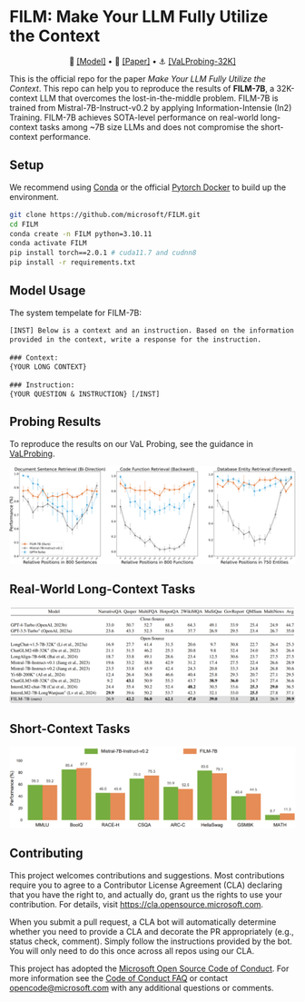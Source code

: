 # FILM: Make Your LLM Fully Utilize the Context

<p align="center">
   🤗 <a href="https://huggingface.co/In2Training/FILM-7B" target="_blank">[Model]</a> • 📃 <a href="https://arxiv.org/abs/xxx" target="_blank">[Paper]</a> • ⚓ <a href="https://huggingface.co/datasets/In2Training/VaLProbing-32K" target="_blank">[VaLProbing-32K]</a>
</p>

This is the official repo for the paper *Make Your LLM Fully Utilize the Context*.
This repo can help you to reproduce the results of **FILM-7B**, a 32K-context LLM that overcomes the lost-in-the-middle problem.
FILM-7B is trained from Mistral-7B-Instruct-v0.2 by applying Information-Intensie (In2) Training.
FILM-7B achieves SOTA-level performance on real-world long-context tasks among ~7B size LLMs and does not compromise the short-context performance.


## Setup

We recommend using [Conda](https://docs.conda.io/projects/miniconda) or the official [Pytorch Docker](https://hub.docker.com/layers/pytorch/pytorch/2.0.1-cuda11.7-cudnn8-devel/images/sha256-4f66166dd757752a6a6a9284686b4078e92337cd9d12d2e14d2d46274dfa9048?context=explore) to build up the environment.

```sh
git clone https://github.com/microsoft/FILM.git
cd FILM
conda create -n FILM python=3.10.11
conda activate FILM
pip install torch==2.0.1 # cuda11.7 and cudnn8
pip install -r requirements.txt
```

## Model Usage

The system tempelate for FILM-7B:
```text
[INST] Below is a context and an instruction. Based on the information provided in the context, write a response for the instruction.

### Context:
{YOUR LONG CONTEXT}

### Instruction:
{YOUR QUESTION & INSTRUCTION} [/INST]
```

## Probing Results

To reproduce the results on our VaL Probing, see the guidance in [VaLProbing](./VaLProbing).

<p align="center">
    <img src="./figures/probing_results.png" width="800">
    <br>
</p>

## Real-World Long-Context Tasks

<p align="center">
    <img src="./figures/real_world_long.png" width="800">
    <br>
</p>

## Short-Context Tasks

<p align="center">
    <img src="./figures/short.png" width="800">
    <br>
</p>

## Contributing

This project welcomes contributions and suggestions.  Most contributions require you to agree to a
Contributor License Agreement (CLA) declaring that you have the right to, and actually do, grant us
the rights to use your contribution. For details, visit https://cla.opensource.microsoft.com.

When you submit a pull request, a CLA bot will automatically determine whether you need to provide
a CLA and decorate the PR appropriately (e.g., status check, comment). Simply follow the instructions
provided by the bot. You will only need to do this once across all repos using our CLA.

This project has adopted the [Microsoft Open Source Code of Conduct](https://opensource.microsoft.com/codeofconduct/).
For more information see the [Code of Conduct FAQ](https://opensource.microsoft.com/codeofconduct/faq/) or
contact [opencode@microsoft.com](mailto:opencode@microsoft.com) with any additional questions or comments.


